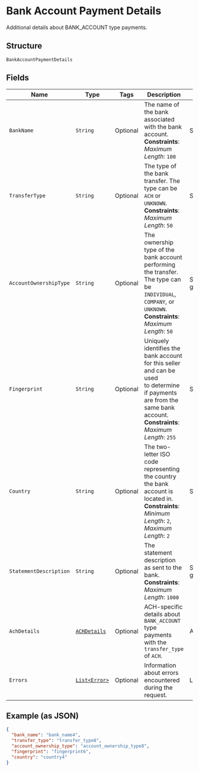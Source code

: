 
# Bank Account Payment Details

Additional details about BANK_ACCOUNT type payments.

## Structure

`BankAccountPaymentDetails`

## Fields

| Name | Type | Tags | Description | Getter |
|  --- | --- | --- | --- | --- |
| `BankName` | `String` | Optional | The name of the bank associated with the bank account.<br>**Constraints**: *Maximum Length*: `100` | String getBankName() |
| `TransferType` | `String` | Optional | The type of the bank transfer. The type can be `ACH` or `UNKNOWN`.<br>**Constraints**: *Maximum Length*: `50` | String getTransferType() |
| `AccountOwnershipType` | `String` | Optional | The ownership type of the bank account performing the transfer.<br>The type can be `INDIVIDUAL`, `COMPANY`, or `UNKNOWN`.<br>**Constraints**: *Maximum Length*: `50` | String getAccountOwnershipType() |
| `Fingerprint` | `String` | Optional | Uniquely identifies the bank account for this seller and can be used<br>to determine if payments are from the same bank account.<br>**Constraints**: *Maximum Length*: `255` | String getFingerprint() |
| `Country` | `String` | Optional | The two-letter ISO code representing the country the bank account is located in.<br>**Constraints**: *Minimum Length*: `2`, *Maximum Length*: `2` | String getCountry() |
| `StatementDescription` | `String` | Optional | The statement description as sent to the bank.<br>**Constraints**: *Maximum Length*: `1000` | String getStatementDescription() |
| `AchDetails` | [`ACHDetails`](/doc/models/ach-details.md) | Optional | ACH-specific details about `BANK_ACCOUNT` type payments with the `transfer_type` of `ACH`. | ACHDetails getAchDetails() |
| `Errors` | [`List<Error>`](/doc/models/error.md) | Optional | Information about errors encountered during the request. | List<Error> getErrors() |

## Example (as JSON)

```json
{
  "bank_name": "bank_name4",
  "transfer_type": "transfer_type8",
  "account_ownership_type": "account_ownership_type8",
  "fingerprint": "fingerprint6",
  "country": "country4"
}
```


